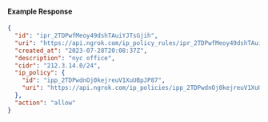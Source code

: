 <!-- Code generated for API Clients. DO NOT EDIT. -->
#### Example Response
```json
{
  "id": "ipr_2TDPwfMeoy49dshTAuiYJTsGjih",
  "uri": "https://api.ngrok.com/ip_policy_rules/ipr_2TDPwfMeoy49dshTAuiYJTsGjih",
  "created_at": "2023-07-28T20:08:37Z",
  "description": "nyc office",
  "cidr": "212.3.14.0/24",
  "ip_policy": {
    "id": "ipp_2TDPwdnOj0kejreuV1XuUBpJP87",
    "uri": "https://api.ngrok.com/ip_policies/ipp_2TDPwdnOj0kejreuV1XuUBpJP87"
  },
  "action": "allow"
}